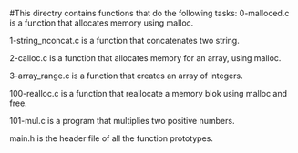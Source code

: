 #This directry contains functions that do the following tasks:
0-malloced.c is a function that allocates memory using malloc.

1-string_nconcat.c is a function that concatenates two string.

2-calloc.c is a function that allocates memory for an array, using malloc.

3-array_range.c is a function that creates an array of integers.

100-realloc.c is a function that reallocate a memory blok using malloc and free.

101-mul.c is a program that multiplies two positive numbers.

main.h is the header file of all the function prototypes.

